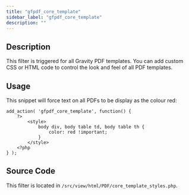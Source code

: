 ```yaml
---
title: "gfpdf_core_template"
sidebar_label: "gfpdf_core_template"
description: ""
---
```


## Description 

This filter is triggered for all Gravity PDF templates. You can add custom CSS or HTML code to control the look and feel of all PDF templates.

## Usage 

This snippet will force text on all PDFs to be display as the colour red:

``` 
add_action( 'gfpdf_core_template', function() {
	?>
		<style>
			body div, body table td, body table th {
				color: red !important;
			}
		</style>
	<?php
} );
```

## Source Code 

This filter is located in `/src/view/html/PDF/core_template_styles.php`.